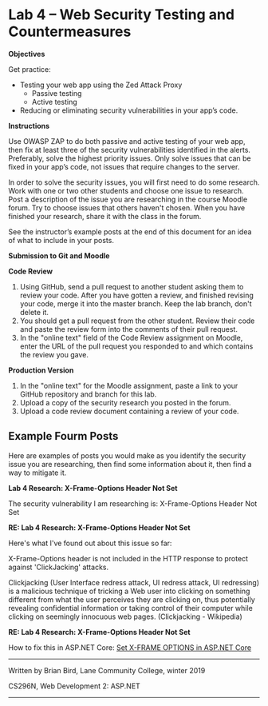 # Lab 4 – Web Security Testing and Countermeasures

**Objectives**

Get practice:

- Testing your web app using the Zed Attack Proxy
  - Passive testing
  - Active testing
- Reducing or eliminating security vulnerabilities in your app’s code.

**Instructions**

Use OWASP ZAP to do both passive and active testing of your web app, then fix at least three of the security vulnerabilities identified in the alerts. Preferably, solve the highest priority issues. Only solve issues that can be fixed in your app’s code, not issues that require changes to the server.

In order to solve the security issues, you will first need to do some research. Work with one or two other students and choose one issue to research. Post a description of the issue you are researching in the course Moodle forum. Try to choose issues that others haven't chosen. When you have finished your research, share it with the class in the forum.

See the instructor’s example posts at the end of this document for an idea of what to include in your posts.

**Submission to Git and Moodle**

   **Code Review**

   1. Using GitHub, send a pull request to another student asking them to review your code. After you have gotten a review, and finished revising your code, merge it into the master branch. Keep the lab branch, don't delete it.
   2. You should get a pull request from the other student. Review their code and paste the review form into the comments of their pull request.
   3. In the "online text" field of the Code Review assignment on Moodle, enter the URL of the pull request you responded to and which contains the review you gave.

   **Production Version**

1. In the "online text" for the Moodle assignment, paste a link to your GitHub repository and branch for this lab.
2. Upload a copy of the security research you posted in the forum.
3. Upload a code review document containing a review of your code.



## Example Fourm Posts

Here are examples of posts you would make as you identify the security issue you are researching, then find some information about it, then find a way to mitigate it.

**Lab 4 Research: X-Frame-Options Header Not Set**

The security vulnerability I am researching is: X-Frame-Options Header Not Set

**RE: Lab 4 Research: X-Frame-Options Header Not Set**

Here's what I've found out about this issue so far:

X-Frame-Options header is not included in the HTTP response to protect against 'ClickJacking' attacks.

Clickjacking (User Interface redress attack, UI redress attack, UI redressing) is a malicious technique of tricking a Web user into clicking on something different from what the user perceives they are clicking on, thus potentially revealing confidential information or taking control of their computer while clicking on seemingly innocuous web pages. (Clickjacking - Wikipedia)

**RE: Lab 4 Research: X-Frame-Options Header Not Set**

How to fix this in ASP.NET Core: [Set X-FRAME OPTIONS in ASP.NET Core](https://dotnetcoretutorials.com/2017/01/08/set-x-frame-options-asp-net-core/)

 

------

Written by Brian Bird, Lane Community College, winter 2019

CS296N, Web Development 2: ASP.NET

------

